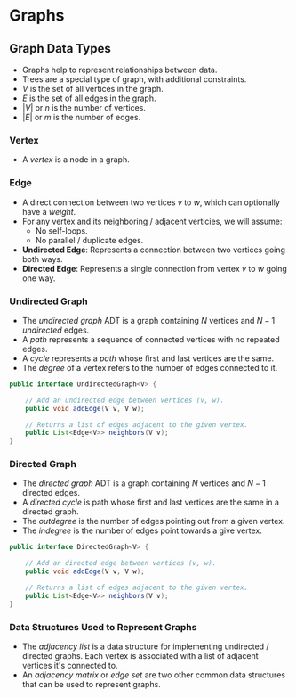 # Graphs

## Graph Data Types

- Graphs help to represent relationships between data.
- Trees are a special type of graph, with additional constraints.
- $V$ is the set of all vertices in the graph.
- $E$ is the set of all edges in the graph.
- $|V|$ or $n$ is the number of vertices.
- $|E|$ or $m$ is the number of edges.

### Vertex

- A *vertex* is a node in a graph.

### Edge

- A direct connection between two vertices $v$ to $w$, which can optionally have a *weight*.
- For any vertex and its neighboring / adjacent verticies, we will assume:
  - No self-loops.
  - No parallel / duplicate edges.
- **Undirected Edge**: Represents a connection between two vertices going both ways.
- **Directed Edge**: Represents a single connection from vertex $v$ to $w$ going one way.

### Undirected Graph

- The *undirected graph* ADT is a graph containing $N$ vertices and $N - 1$ *undirected* edges.
- A *path* represents a sequence of connected vertices with no repeated edges.
- A *cycle* represents a *path* whose first and last vertices are the same.
- The *degree* of a vertex refers to the number of edges connected to it.

```java
public interface UndirectedGraph<V> {

    // Add an undirected edge between vertices (v, w).
    public void addEdge(V v, V w);

    // Returns a list of edges adjacent to the given vertex.
    public List<Edge<V>> neighbors(V v);
}
```

### Directed Graph

- The *directed graph* ADT is a graph containing $N$ vertices and $N - 1$ directed edges.
- A *directed cycle* is path whose first and last vertices are the same in a directed graph.
- The *outdegree* is the number of edges pointing out from a given vertex.
- The *indegree* is the number of edges point towards a give vertex.

```java
public interface DirectedGraph<V> {

    // Add an directed edge between vertices (v, w).
    public void addEdge(V v, V w);

    // Returns a list of edges adjacent to the given vertex.
    public List<Edge<V>> neighbors(V v);
}
```

### Data Structures Used to Represent Graphs

- The *adjacency list* is a data structure for implementing undirected / directed graphs. Each vertex is associated with a list of adjacent vertices it's connected to.
- An *adjacency matrix* or *edge set* are two other common data structures that can be used to represent graphs.
